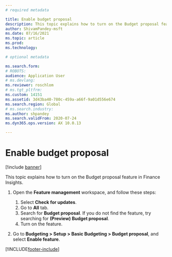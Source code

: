 ```yaml
---
# required metadata

title: Enable budget proposal
description: This topic explains how to turn on the Budget proposal feature in Finance Insights.
author: ShivamPandey-msft
ms.date: 07/16/2021
ms.topic: article
ms.prod: 
ms.technology: 

# optional metadata

ms.search.form: 
# ROBOTS: 
audience: Application User
# ms.devlang: 
ms.reviewer: roschlom
# ms.tgt_pltfrm: 
ms.custom: 14151
ms.assetid: 3d43ba40-780c-459a-a66f-9a01d556e674
ms.search.region: Global
# ms.search.industry: 
ms.author: shpandey
ms.search.validFrom: 2020-07-24
ms.dyn365.ops.version: AX 10.0.13

---
```

# Enable budget proposal

[!include [banner](../includes/banner.md)]

This topic explains how to turn on the Budget proposal feature in Finance Insights.

1. Open the **Feature management** workspace, and follow these steps:

    1. Select **Check for updates**.
    2. Go to **All** tab.
    3. Search for **Budget proposal**. If you do not find the feature, try searching for **(Preview) Budget proposal**. 
    4. Turn on the feature.

2. Go to **Budgeting \> Setup \> Basic Budgeting \> Budget proposal**, and select **Enable feature**.

[!INCLUDE[footer-include](../../includes/footer-banner.md)]
